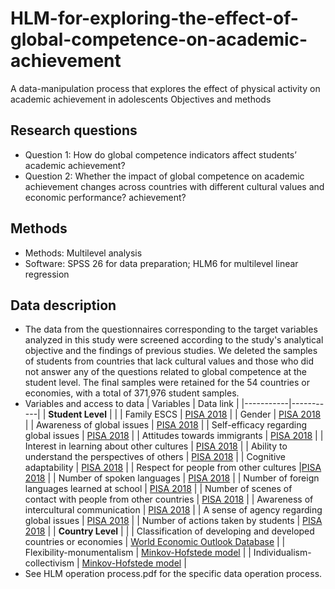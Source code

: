 # HLM-for-exploring-the-effect-of-global-competence-on-academic-achievement
A data-manipulation process that explores the effect of physical activity on academic achievement in adolescents
Objectives and methods
## Research questions
- Question 1: How do global competence indicators affect students’ academic achievement?
- Question 2: Whether the impact of global competence on academic achievement changes across countries with different cultural values and economic performance? achievement?
## Methods
- Methods: Multilevel analysis
- Software: SPSS 26 for data preparation; HLM6 for multilevel linear regression
## Data description
- The data from the questionnaires corresponding to the target variables analyzed in this study were screened according to the study's analytical objective and the findings of previous studies. We deleted the samples of students from countries that lack cultural values and those who did not answer any of the questions related to global competence at the student level. The final samples were retained for the 54 countries or economies, with a total of 371,976 student samples.
- Variables and access to data
  | Variables | Data link |
  |-----------|-----------|
  | **Student Level** | |
  | Family ESCS | [PISA 2018](https://www.oecd.org/en/data/datasets/pisa-2018-database.html) |
  | Gender | [PISA 2018](https://www.oecd.org/en/data/datasets/pisa-2018-database.html) |
  | Awareness of global issues | [PISA 2018](https://www.oecd.org/en/data/datasets/pisa-2018-database.html) |
  | Self-efficacy regarding global issues | [PISA 2018](https://www.oecd.org/en/data/datasets/pisa-2018-database.html) |
  | Attitudes towards immigrants | [PISA 2018](https://www.oecd.org/en/data/datasets/pisa-2018-database.html) |
  | Interest in learning about other cultures | [PISA 2018](https://www.oecd.org/en/data/datasets/pisa-2018-database.html) |
  | Ability to understand the perspectives of others | [PISA 2018](https://www.oecd.org/en/data/datasets/pisa-2018-database.html) |
  | Cognitive adaptability | [PISA 2018](https://www.oecd.org/en/data/datasets/pisa-2018-database.html) |
  | Respect for people from other cultures |[PISA 2018](https://www.oecd.org/en/data/datasets/pisa-2018-database.html) |
  | Number of spoken languages | [PISA 2018](https://www.oecd.org/en/data/datasets/pisa-2018-database.html) |
  | Number of foreign languages learned at school | [PISA 2018](https://www.oecd.org/en/data/datasets/pisa-2018-database.html) |
  | Number of scenes of contact with people from other countries | [PISA 2018](https://www.oecd.org/en/data/datasets/pisa-2018-database.html) |
  | Awareness of intercultural communication | [PISA 2018](https://www.oecd.org/en/data/datasets/pisa-2018-database.html) |
  | A sense of agency regarding global issues | [PISA 2018](https://www.oecd.org/en/data/datasets/pisa-2018-database.html) |
  | Number of actions taken by students | [PISA 2018](https://www.oecd.org/en/data/datasets/pisa-2018-database.html) |
  | **Country Level** | |
  | Classification of developing and developed countries or economies | [World Economic Outlook Database](https://www.imf.org/external/pubs/ft/weo/2018/02/weodata/groups.htm) |
  | Flexibility-monumentalism | [Minkov-Hofstede model](https://doi.org/10.1016/j.intman.2022.100971) |
  | Individualism-collectivism | [Minkov-Hofstede model](https://doi.org/10.1016/j.intman.2022.100971) |
- See HLM operation process.pdf for the specific data operation process.
